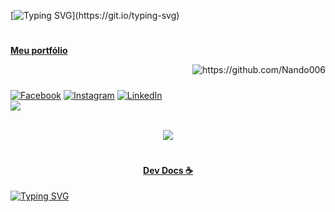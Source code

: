 [![Typing SVG](https://readme-typing-svg.herokuapp.com/?color=627F93&size=20&center=true&vCenter=true&width=1000&lines=Bem+Vindo+Ao+Meu+Github;Aqui+Podera+Ver+A+Maioria+Dos+Meus+Projetos;Foco+Estudo!)](https://git.io/typing-svg)
# 
<p><a href="https://codingservice.com.br/"><strong>Meu portfólio</strong></a> </p>
<p align="right"> <img src="https://komarev.com/ghpvc/?username=Nando006&label=Nando006&label=Github%20do%20Nando%20-%20Visitantes&color=cc0443&style=flat" alt="https://github.com/Nando006" /> </p>

##### <!-- Redes Sociais -->
[![Facebook](https://img.shields.io/badge/Facebook-%231877F2.svg?logo=Facebook&logoColor=white)](https://www.facebook.com/Nando006/) [![Instagram](https://img.shields.io/badge/Instagram-%23E4405F.svg?logo=Instagram&logoColor=white)](https://www.instagram.com/006Nando/) [![LinkedIn](https://img.shields.io/badge/LinkedIn-%230077B5.svg?logo=linkedin&logoColor=white)](https://www.linkedin.com/in/Nando006/) <br/>
![](https://github-readme-streak-stats.herokuapp.com/?user=Nando006&theme=radical&hide_border=false)<br/><br />
<div align="center">
  
![](https://github-profile-trophy.vercel.app/?username=Nando006&theme=radical&no-frame=false&no-bg=true&margin-w=4)
</div>

#

#### <p align="center"> [Dev Docs ☕](https://devdocs.io/) </p>
[![Typing SVG](https://readme-typing-svg.herokuapp.com/?color=627F93&size=20&center=true&vCenter=true&width=1000&lines=Conhecimento+É+Poder;Vai+Um+Cafezinho+Ai?;Meu+Github+Te+Ajudou?;Me+Siga+No+LinkedIn+😸)](https://git.io/typing-svg)

